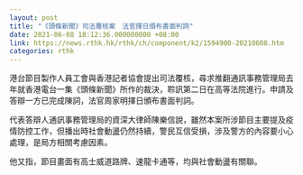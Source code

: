 ```yaml
---
layout: post
title: "《頭條新聞》司法覆核案　法官擇日頒布書面判詞"
date: 2021-06-08 18:12:36.000000000 +08:00
link: https://news.rthk.hk/rthk/ch/component/k2/1594900-20210608.htm
categories: rthk
---
```


港台節目製作人員工會與香港記者協會提出司法覆核，尋求推翻通訊事務管理局去年就香港電台一集《頭條新聞》所作的裁決，聆訊第二日在高等法院進行。申請及答辯一方已完成陳詞，法官周家明擇日頒布書面判詞。

代表答辯人通訊事務管理局的資深大律師陳樂信說，雖然本案所涉節目主要提及疫情防控工作，但播出時社會動盪仍然持續，警民互信受損，涉及警方的內容要小心處理，是局方相關考慮因素。

他又指，節目畫面有高士威道路牌、速龍卡通等，均與社會動盪有關聯。
